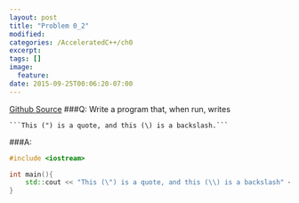 ```yaml
---
layout: post
title: "Problem 0_2"
modified:
categories: /AcceleratedC++/ch0
excerpt:
tags: []
image:
  feature:
date: 2015-09-25T00:06:20-07:00
---
```

[Github Source](https://github.com/patricknyu/AcceleratedCPlusPlus/tree/master/ch0/Question0_2)
###Q:
Write a program that, when run, writes

	```This (") is a quote, and this (\) is a backslash.```

###A:
```c++
#include <iostream>

int main(){
	std::cout << "This (\") is a quote, and this (\\) is a backslash" << std::endl;
}
```